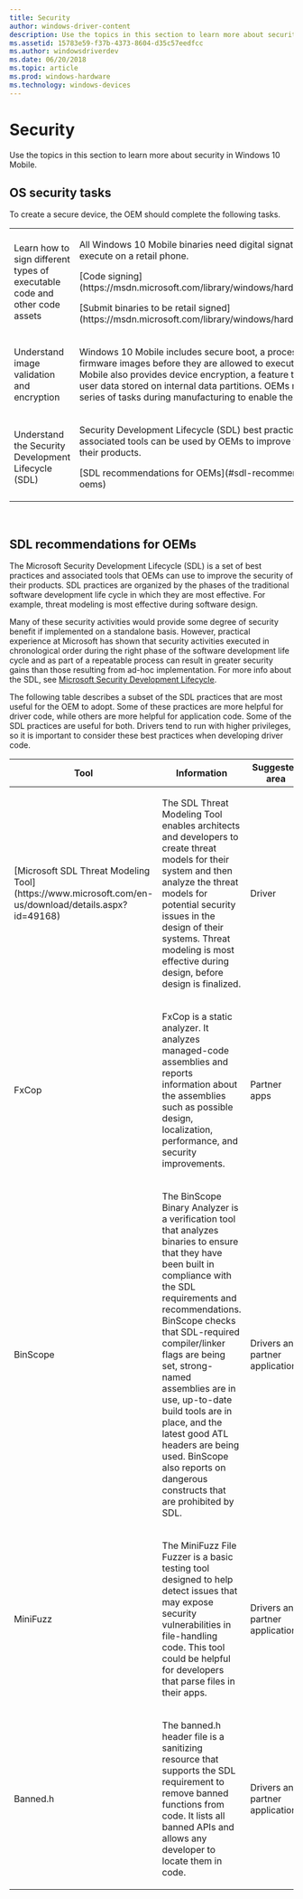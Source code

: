 ```yaml
---
title: Security
author: windows-driver-content
description: Use the topics in this section to learn more about security in Windows 10 Mobile.
ms.assetid: 15783e59-f37b-4373-8604-d35c57eedfcc
ms.author: windowsdriverdev
ms.date: 06/20/2018
ms.topic: article
ms.prod: windows-hardware
ms.technology: windows-devices
---
```


# Security


Use the topics in this section to learn more about security in Windows 10 Mobile.

## OS security tasks


To create a secure device, the OEM should complete the following tasks.

<table>
<colgroup>
<col width="50%" />
<col width="50%" />
</colgroup>
<tbody>
<tr class="odd">
<td><p>Learn how to sign different types of executable code and other code assets</p></td>
<td><p>All Windows 10 Mobile binaries need digital signatures to load and execute on a retail phone.</p>
<p>[Code signing](https://msdn.microsoft.com/library/windows/hardware/dn756634)</p>
<p>[Submit binaries to be retail signed](https://msdn.microsoft.com/library/windows/hardware/dn789223)</p></td>
</tr>
<tr class="even">
<td><p>Understand image validation and encryption</p></td>
<td><p>Windows 10 Mobile includes secure boot, a process that validates firmware images before they are allowed to execute. Windows 10 Mobile also provides device encryption, a feature that encrypts all user data stored on internal data partitions. OEMs must perform a series of tasks during manufacturing to enable these features.</p></td>
</tr>
<tr class="odd">
<td><p>Understand the Security Development Lifecycle (SDL)</p></td>
<td><p>Security Development Lifecycle (SDL) best practices and associated tools can be used by OEMs to improve the security of their products.</p>
<p>[SDL recommendations for OEMs](#sdl-recommendations-for-oems)</p></td>
</tr>
</tbody>
</table>

 

## SDL recommendations for OEMs


The Microsoft Security Development Lifecycle (SDL) is a set of best practices and associated tools that OEMs can use to improve the security of their products. SDL practices are organized by the phases of the traditional software development life cycle in which they are most effective. For example, threat modeling is most effective during software design.

Many of these security activities would provide some degree of security benefit if implemented on a standalone basis. However, practical experience at Microsoft has shown that security activities executed in chronological order during the right phase of the software development life cycle and as part of a repeatable process can result in greater security gains than those resulting from ad-hoc implementation. For more info about the SDL, see [Microsoft Security Development Lifecycle](https://www.microsoft.com/en-us/sdl).

The following table describes a subset of the SDL practices that are most useful for the OEM to adopt. Some of these practices are more helpful for driver code, while others are more helpful for application code. Some of the SDL practices are useful for both. Drivers tend to run with higher privileges, so it is important to consider these best practices when developing driver code.

<table>
<colgroup>
<col width="33%" />
<col width="33%" />
<col width="33%" />
</colgroup>
<thead>
<tr class="header">
<th>Tool</th>
<th>Information</th>
<th>Suggested area</th>
</tr>
</thead>
<tbody>
<tr class="odd">
<td><p>[Microsoft SDL Threat Modeling Tool](https://www.microsoft.com/en-us/download/details.aspx?id=49168)</p></td>
<td><p>The SDL Threat Modeling Tool enables architects and developers to create threat models for their system and then analyze the threat models for potential security issues in the design of their systems. Threat modeling is most effective during design, before design is finalized.</p></td>
<td><p>Driver</p></td>
</tr>
<tr class="even">
<td><p>FxCop</p></td>
<td><p>FxCop is a static analyzer. It analyzes managed-code assemblies and reports information about the assemblies such as possible design, localization, performance, and security improvements.</p></td>
<td><p>Partner apps</p></td>
</tr>
<tr class="odd">
<td><p>BinScope</p></td>
<td><p>The BinScope Binary Analyzer is a verification tool that analyzes binaries to ensure that they have been built in compliance with the SDL requirements and recommendations. BinScope checks that SDL-required compiler/linker flags are being set, strong-named assemblies are in use, up-to-date build tools are in place, and the latest good ATL headers are being used. BinScope also reports on dangerous constructs that are prohibited by SDL.</p></td>
<td><p>Drivers and partner applications</p></td>
</tr>
<tr class="even">
<td><p>MiniFuzz</p></td>
<td><p>The MiniFuzz File Fuzzer is a basic testing tool designed to help detect issues that may expose security vulnerabilities in file-handling code. This tool could be helpful for developers that parse files in their apps.</p></td>
<td><p>Drivers and partner applications</p></td>
</tr>
<tr class="odd">
<td><p>Banned.h</p></td>
<td><p>The banned.h header file is a sanitizing resource that supports the SDL requirement to remove banned functions from code. It lists all banned APIs and allows any developer to locate them in code.</p></td>
<td><p>Drivers and partner applications</p></td>
</tr>
</tbody>
</table>

 

 


